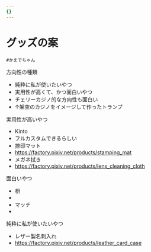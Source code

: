 ```yaml
---
{}
---
```

# グッズの案

`#かえでちゃん`

方向性の種類

- 純粋に私が使いたいやつ  
- 実用性が高くて、かつ面白いやつ  
- チェリーカジノ的な方向性も面白い  
- ↑架空のカジノをイメージして作ったトランプ  

実用性が高いやつ

- Kinto  
- フルカスタムできるらしい  
- 捺印マット  
- https://factory.pixiv.net/products/stamping_mat  
- メガネ拭き  
- https://factory.pixiv.net/products/lens_cleaning_cloth  

面白いやつ

- 枡  
-  
- マッチ  
-  

純粋に私が使いたいやつ

- レザー製名刺入れ  
- https://factory.pixiv.net/products/leather_card_case